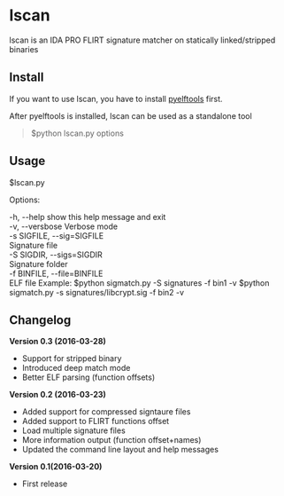 # lscan
lscan is an IDA PRO FLIRT signature matcher on statically linked/stripped binaries


## Install


If you want to use lscan, you have to install [pyelftools](https://github.com/eliben/pyelftools) first.

After pyelftools is installed, lscan can be used as a standalone tool

> $python lscan.py options


## Usage


$lscan.py 

Options:

  -h, --help            show this help message and exit  
  -v, --versbose        Verbose mode  
  -s SIGFILE, --sig=SIGFILE  
                        Signature file						
  -S SIGDIR, --sigs=SIGDIR  
                        Signature folder						
  -f BINFILE, --file=BINFILE  
                        ELF file
Example:
$python sigmatch.py -S signatures -f bin1 -v
$python sigmatch.py -s signatures/libcrypt.sig -f bin2 -v



## Changelog

**Version 0.3 (2016-03-28)**
- Support for stripped binary
- Introduced deep match mode
- Better ELF parsing (function offsets)



**Version 0.2 (2016-03-23)**
- Added support for compressed signtaure files
- Added support to FLIRT functions offset
- Load multiple signature files
- More information output (function offset+names)
- Updated the command line layout and help messages



**Version 0.1(2016-03-20)**
- First release

